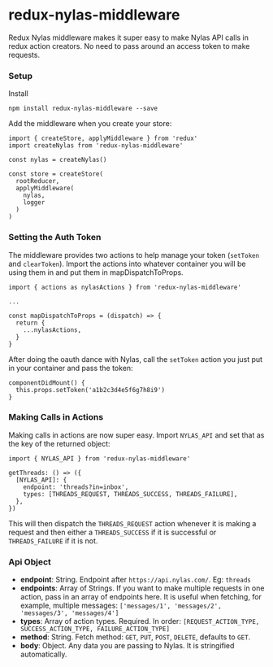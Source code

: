 # redux-nylas-middleware

Redux Nylas middleware makes it super easy to make Nylas API calls in redux action creators. No need to pass around an access token to make requests.

### Setup

Install
```
npm install redux-nylas-middleware --save
```

Add the middleware when you create your store:
```
import { createStore, applyMiddleware } from 'redux'
import createNylas from 'redux-nylas-middleware'

const nylas = createNylas()

const store = createStore(
  rootReducer,
  applyMiddleware(
    nylas,
    logger
  )
)
```


### Setting the Auth Token

The middleware provides two actions to help manage your token (`setToken` and `clearToken`).  Import the actions into whatever container you will be using them in and put them in mapDispatchToProps.
```
import { actions as nylasActions } from 'redux-nylas-middleware'

...

const mapDispatchToProps = (dispatch) => {
  return {
    ...nylasActions,
  }
}

```

After doing the oauth dance with Nylas, call the `setToken` action you just put in your container and pass the token:
```
componentDidMount() {
  this.props.setToken('a1b2c3d4e5f6g7h8i9')
}
```

### Making Calls in Actions

Making calls in actions are now super easy. Import `NYLAS_API` and set that as the key of the returned object:

```
import { NYLAS_API } from 'redux-nylas-middleware'

getThreads: () => ({
  [NYLAS_API]: {
    endpoint: 'threads?in=inbox',
    types: [THREADS_REQUEST, THREADS_SUCCESS, THREADS_FAILURE],
  },
})

```
This will then dispatch the `THREADS_REQUEST` action whenever it is making a request and then either a `THREADS_SUCCESS` if it is successful or `THREADS_FAILURE` if it is not.

### Api Object

* **endpoint**: String. Endpoint after `https://api.nylas.com/`. Eg: `threads`
* **endpoints**: Array of Strings. If you want to make multiple requests in one action, pass in an array of endpoints here. It is useful when fetching, for example, multiple messages: `['messages/1', 'messages/2', 'messages/3', 'messages/4']`
* **types**: Array of action types. Required. In order: `[REQUEST_ACTION_TYPE, SUCCESS_ACTION_TYPE, FAILURE_ACTION_TYPE]`
* **method**: String. Fetch method: `GET`, `PUT`, `POST`, `DELETE`, defaults to `GET`.
* **body**: Object. Any data you are passing to Nylas. It is stringified automatically.
